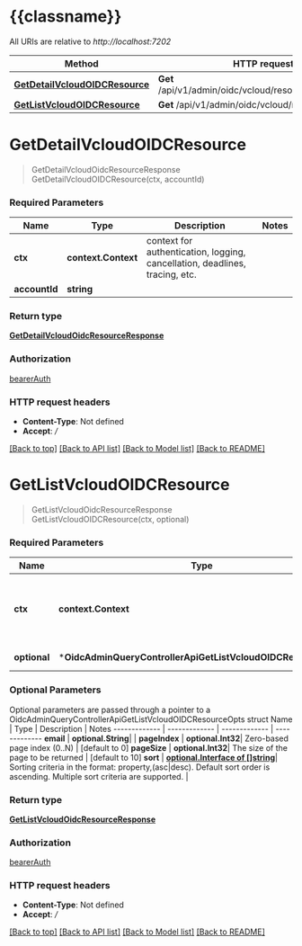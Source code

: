 # {{classname}}

All URIs are relative to *http://localhost:7202*

Method | HTTP request | Description
------------- | ------------- | -------------
[**GetDetailVcloudOIDCResource**](OidcAdminQueryControllerApi.md#GetDetailVcloudOIDCResource) | **Get** /api/v1/admin/oidc/vcloud/resources/{accountId} | 
[**GetListVcloudOIDCResource**](OidcAdminQueryControllerApi.md#GetListVcloudOIDCResource) | **Get** /api/v1/admin/oidc/vcloud/resources | 

# **GetDetailVcloudOIDCResource**
> GetDetailVcloudOidcResourceResponse GetDetailVcloudOIDCResource(ctx, accountId)


### Required Parameters

Name | Type | Description  | Notes
------------- | ------------- | ------------- | -------------
 **ctx** | **context.Context** | context for authentication, logging, cancellation, deadlines, tracing, etc.
  **accountId** | **string**|  | 

### Return type

[**GetDetailVcloudOidcResourceResponse**](GetDetailVcloudOIDCResourceResponse.md)

### Authorization

[bearerAuth](../README.md#bearerAuth)

### HTTP request headers

 - **Content-Type**: Not defined
 - **Accept**: */*

[[Back to top]](#) [[Back to API list]](../README.md#documentation-for-api-endpoints) [[Back to Model list]](../README.md#documentation-for-models) [[Back to README]](../README.md)

# **GetListVcloudOIDCResource**
> GetListVcloudOidcResourceResponse GetListVcloudOIDCResource(ctx, optional)


### Required Parameters

Name | Type | Description  | Notes
------------- | ------------- | ------------- | -------------
 **ctx** | **context.Context** | context for authentication, logging, cancellation, deadlines, tracing, etc.
 **optional** | ***OidcAdminQueryControllerApiGetListVcloudOIDCResourceOpts** | optional parameters | nil if no parameters

### Optional Parameters
Optional parameters are passed through a pointer to a OidcAdminQueryControllerApiGetListVcloudOIDCResourceOpts struct
Name | Type | Description  | Notes
------------- | ------------- | ------------- | -------------
 **email** | **optional.String**|  | 
 **pageIndex** | **optional.Int32**| Zero-based page index (0..N) | [default to 0]
 **pageSize** | **optional.Int32**| The size of the page to be returned | [default to 10]
 **sort** | [**optional.Interface of []string**](string.md)| Sorting criteria in the format: property,(asc|desc). Default sort order is ascending. Multiple sort criteria are supported. | 

### Return type

[**GetListVcloudOidcResourceResponse**](GetListVcloudOIDCResourceResponse.md)

### Authorization

[bearerAuth](../README.md#bearerAuth)

### HTTP request headers

 - **Content-Type**: Not defined
 - **Accept**: */*

[[Back to top]](#) [[Back to API list]](../README.md#documentation-for-api-endpoints) [[Back to Model list]](../README.md#documentation-for-models) [[Back to README]](../README.md)

